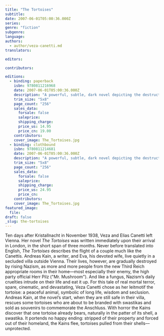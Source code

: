 ```yaml
---
title: "The Tortoises"
subtitle:
date: 2007-06-01T05:00:36.000Z
series:
genre: "fiction"
subgenre:
language:
authors:
  - author/veza-canetti.md
translators:

editors:

contributors:

editions:
  - binding: paperback
    isbn: 9780811216968
    date: 2007-06-01T05:00:36.000Z
    description: "A powerful, subtle, dark novel depicting the destruction of Austrian Jews, never before published in English. "
    trim_size: "5x8"
    page_count: "256"
    sales_data:
      forsale: false
      saleprice:
      shipping_charge:
      price_us: 14.95
      price_cn: 19.00
    contributors:
    cover_image: The_Tortoises.jpg
  - binding: clothbound
    isbn: 9780811214681
    date: 2007-06-01T05:00:36.000Z
    description: "A powerful, subtle, dark novel depicting the destruction of Austrian Jews, never before published in English. "
    trim_size: "5x8"
    page_count: "256"
    sales_data:
      forsale: false
      saleprice:
      shipping_charge:
      price_us: 24.95
      price_cn:
    contributors:
    cover_image: The_Tortoises.jpg
featured_image:
  file:
draft: false
_slug: the-tortoises
---
```


Ten days after Kristallnacht in November 1938, Veza and Elias Canetti left Vienna. Her novel _The Tortoises_ was written immediately upon their arrival in London, in the short span of three months. Never before translated into English, _The Tortoises_ describes the flight of a couple much like the Canettis. Andreas Kain, a writer, and Eva, his devoted wife, live quietly in a secluded villa outside Vienna. Their lives, however, are gradually destroyed by rising Nazism, as more and more people from the new Third Reich appropriate rooms in their home––most especially their enemy, the high party official Herr Pilz ("Mr. Mushroom"). And like a fungus, Nazism’s daily cruelties intrude on their life and eat it up. For this tale of real mortal terror, spare, cinematic, and devastating, Veza Canetti chose as her leitmotif the tortoise: a peaceful animal, symbolic of long life, wisdom and seclusion. Andreas Kain, at the novel’s start, when they are still safe in their villa, rescues some tortoises who are about to be branded with swastikas and sold as souvenirs to commemorate the Anschluss. With horror the Kains discover that one tortoise already bears, naturally in the patter of its shell, a swastika. It portends no happy ending: stripped of their property and forced out of their homeland, the Kains flee, tortoises pulled from their shells––unprotected.

